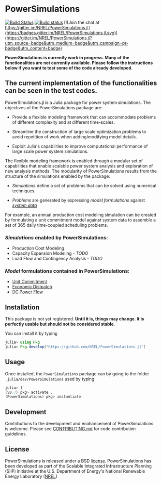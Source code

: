 # PowerSimulations

[![Build Status](https://travis-ci.org/NREL/PowerSimulations.jl.svg?branch=master)](https://travis-ci.org/NREL/PowerSimulations.jl)
[![Build status](https://ci.appveyor.com/api/projects/status/nem37qv34iarl5j9/branch/master?svg=true)](https://ci.appveyor.com/project/jd-lara/powersimulations-jl/branch/master) [![Join the chat at https://gitter.im/NREL/PowerSimulations.jl](https://badges.gitter.im/NREL/PowerSimulations.jl.svg)](https://gitter.im/NREL/PowerSimulations.jl?utm_source=badge&utm_medium=badge&utm_campaign=pr-badge&utm_content=badge)

**PowerSimulations is currently work in progress. Many of the functionalities are not currently available. Please follow the instructions below if you want to test some of the code already developed.**

## The current implementation of the functionalities can be seen in the test codes.

PowerSimulations.jl is a Julia package for power system simulations. The objectives of the PowerSimulations package are:
- Provide a flexible modeling framework that can accommodate problems of different complexity and at different time-scales.

- Streamline the construction of large scale optimization problems to avoid repetition of work when adding/modifying model details.

- Exploit Julia's capabilities to improve computational performance of large scale power system simulations.

The flexible modeling framework is enabled through a modular set of capabilities that enable scalable power system analysis and exploration of new analysis methods. The modularity of PowerSimulations results from the structure of the simulations enabled by the package:

 - _Simulations_ define a set of problems that can be solved using numerical techniques.


 - _Problems_ are generated by expressing _model formulations_ against [_system data_](https://github.com/NREL/PowerSystems.jl)

For example, an annual production cost modeling simulation can be created by formulating a unit commitment model against system data to assemble a set of 365 daily time-coupled scheduling problems.

### _Simulations_ enabled by PowerSimulations:
 - Production Cost Modeling
 - Capacity Expansion Modeling - _TODO_
 - Load Flow and Contingency Analysis - _TODO_

### _Model_ formulations contained in PowerSimulations:
 - [Unit Commitment](https://en.wikipedia.org/wiki/Unit_commitment_problem_in_electrical_power_production)
 - [Economic Distpatch](https://en.wikipedia.org/wiki/Economic_dispatch).
 - [DC Power Flow](https://www.mech.kuleuven.be/en/tme/research/energy_environment/Pdf/wpen2014-12.pdf)

## Installation

This package is not yet registered. **Until it is, things may change. It is perfectly
usable but should not be considered stable**.

You can install it by typing

```julia
julia> using Pkg
julia> Pkg.develop("https://github.com/NREL/PowerSimulations.jl")
```
## Usage

Once installed, the `PowerSimulations` package can by going to the folder `.julia/dev/PowerSimulations` used by typing

```julia
julia> ]
(v0.7) pkg> activate .
(PowerSimulations) pkg> instantiate
```

## Development

Contributions to the development and enahancement of PowerSimulations is welcome. Please see [CONTRIBUTING.md](https://github.com/NREL/PowerSimulations.jl/blob/master/CONTRIBUTING.md) for code contribution guidelines.


## License

PowerSimulations is released under a BSD [license](https://github.com/NREL/PowerSimulations.jl/blob/master/LICENSE). PowerSimulations has been developed as part of the Scalable Integrated Infrastructure Planning (SIIP)
initiative at the U.S. Department of Energy's National Renewable Energy Laboratory ([NREL](https://www.nrel.gov/))
